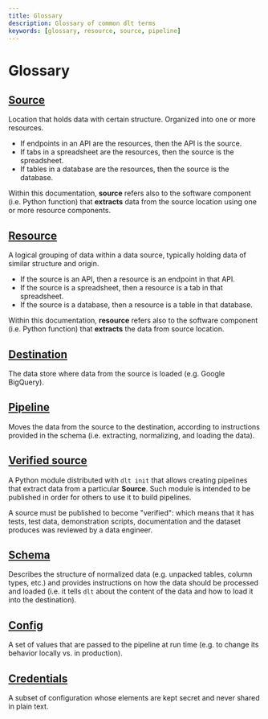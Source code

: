 ```yaml
---
title: Glossary
description: Glossary of common dlt terms
keywords: [glossary, resource, source, pipeline]
---
```


# Glossary

## [Source](source)

Location that holds data with certain structure. Organized into one or more resources.

- If endpoints in an API are the resources, then the API is the source.
- If tabs in a spreadsheet are the resources, then the source is the spreadsheet.
- If tables in a database are the resources, then the source is the database.

Within this documentation, **source** refers also to the software component (i.e. Python function)
that **extracts** data from the source location using one or more resource components.

## [Resource](resource)

A logical grouping of data within a data source, typically holding data of similar structure and
origin.

- If the source is an API, then a resource is an endpoint in that API.
- If the source is a spreadsheet, then a resource is a tab in that spreadsheet.
- If the source is a database, then a resource is a table in that database.

Within this documentation, **resource** refers also to the software component (i.e. Python function)
that **extracts** the data from source location.

## [Destination](../dlt-ecosystem/destinations)

The data store where data from the source is loaded (e.g. Google BigQuery).

## [Pipeline](pipeline)

Moves the data from the source to the destination, according to instructions provided in the schema
(i.e. extracting, normalizing, and loading the data).

## [Verified source](../walkthroughs/add-a-verified-source)

A Python module distributed with `dlt init` that allows creating pipelines that extract data from a
particular **Source**. Such module is intended to be published in order for others to use it to
build pipelines.

A source must be published to become "verified": which means that it has tests, test data,
demonstration scripts, documentation and the dataset produces was reviewed by a data engineer.

## [Schema](schema)

Describes the structure of normalized data (e.g. unpacked tables, column types, etc.) and provides
instructions on how the data should be processed and loaded (i.e. it tells `dlt` about the content
of the data and how to load it into the destination).

## [Config](credentials/setup#secrets.toml-and-config.toml)

A set of values that are passed to the pipeline at run time (e.g. to change its behavior locally vs.
in production).

## [Credentials](credentials/prebuilt_types)

A subset of configuration whose elements are kept secret and never shared in plain text.
